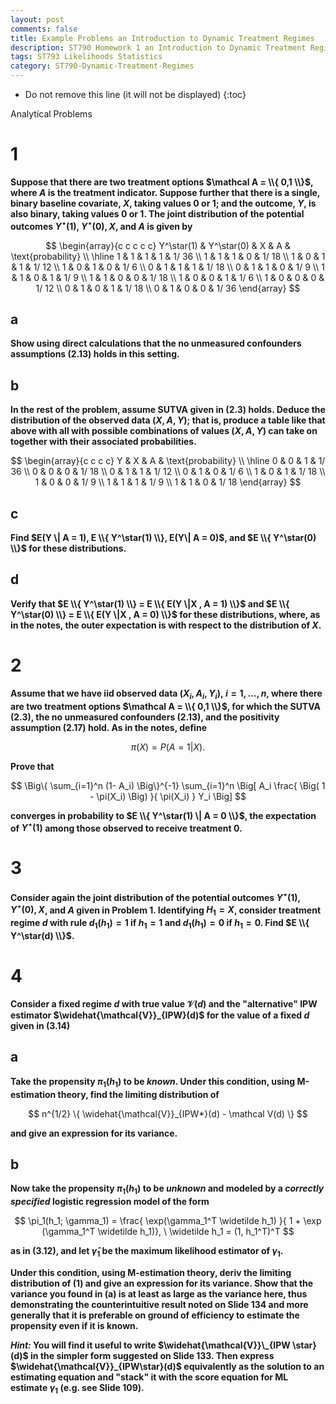 ```yaml
---
layout: post
comments: false
title: Example Problems an Introduction to Dynamic Treatment Regimes
description: ST790 Homework 1 an Introduction to Dynamic Treatment Regimes
tags: ST793 Likelihoods Statistics
category: ST790-Dynamic-Treatment-Regimes
---
```


* Do not remove this line (it will not be displayed)
{:toc}

Analytical Problems

# 1
**Suppose that there are two treatment options $\mathcal A = \\{ 0,1 \\}$, where $A$ is the treatment indicator. Suppose further that there is a single, binary baseline covariate, $X$, taking values 0 or 1; and the outcome, $Y$, is also binary, taking values 0 or 1. The joint distribution of the potential outcomes $Y^{\star}(1)$, $Y^\star(0), X$, and $A$ is given by**


$$
\begin{array}{c c c c c} 
Y^\star(1) & Y^\star(0) & X & A & \text{probability} \\ \hline
1	&	1	&	1	&	1	&	1/ 36	\\
1	&	1	&	1	&	0	&	1/ 18	\\
1	&	0	&	1	&	1	&	1/ 12	\\
1	&	0	&	1	&	0	&	1/ 6	\\
0	&	1	&	1	&	1	&	1/ 18	\\
0	&	1	&	1	&	0	&	1/ 9	\\
1	&	1	&	0	&	1	&	1/ 9	\\
1	&	1	&	0	&	0	&	1/ 18	\\
1	&	0	&	0	&	1	&	1/ 6	\\
1	&	0	&	0	&	0	&	1/ 12	\\
0	&	1	&	0	&	1	&	1/ 18	\\
0	&	1	&	0	&	0	&	1/ 36
\end{array}
$$

## a
**Show using direct calculations that the no unmeasured confounders assumptions (2.13) holds in this setting.**




## b
**In the rest of the problem, assume SUTVA given in (2.3) holds. Deduce the distribution of the observed data $(X,A,Y)$; that is, produce a table like that above with all with possible combinations of values $(X,A,Y)$ can take on together with their associated probabilities.**


$$
\begin{array}{c c c c} 
Y & X & A & \text{probability} \\ \hline
0	&	0	&	1	&	1/ 36	\\
0	&	0	&	0	&	1/ 18	\\
0	&	1	&	1	&	1/ 12	\\
0	&	1	&	0	&	1/ 6	\\
1	&	0	&	1	&	1/ 18	\\
1	&	0	&	0	&	1/ 9	\\
1	&	1	&	1	&	1/ 9	\\
1	&	1	&	0	&	1/ 18	
\end{array}
$$

## c
**Find $E(Y \| A = 1), E \\{ Y^\star(1) \\}, E(Y\| A = 0)$, and $E \\{ Y^\star(0) \\}$ for these distributions.**



## d
**Verify that $E \\{ Y^\star(1) \\} = E \\{ E(Y \|X , A = 1) \\}$ and $E \\{ Y^\star(0) \\} = E \\{ E(Y \|X , A = 0) \\}$ for these distributions, where, as in the notes, the outer expectation is with respect to the distribution of $X$.**




# 2
**Assume that we have iid observed data $(X_i, A_i, Y_i), \ i = 1, \dots , n$, where there are two treatment options $\mathcal A = \\{ 0,1 \\}$, for which the SUTVA (2.3), the no unmeasured confounders (2.13), and the positivity assumption (2.17) hold. As in the notes, define**

$$
\pi(X) = P(A = 1 | X).
$$

**Prove that**

$$
\Big\{ \sum_{i=1}^n (1- A_i) \Big\}^{-1} \sum_{i=1}^n \Big[ A_i \frac{ \Big( 1 - \pi(X_i) \Big) }{ \pi(X_i) } Y_i \Big]
$$

**converges in probability to $E \\{ Y^\star(1) \| A = 0 \\}$, the expectation of $Y^\star(1)$ among those observed to receive treatment 0.**

# 3
**Consider again the joint distribution of the potential outcomes $Y^\star(1), Y^\star(0), X$, and $A$ given in Problem 1. Identifying $H_1 = X$, consider treatment regime $d$ with rule $d_1(h_1) = 1$ if $h_1 = 1$ and $d_1(h_1) = 0$ if $h_1 = 0$. Find $E \\{ Y^\star(d) \\}$.**




# 4
**Consider a fixed regime $d$ with true value $\mathcal V(d)$ and the "alternative" IPW estimator $\widehat{\mathcal{V}}_{IPW}(d)$ for the value of a fixed $d$ given in (3.14)**

## a
**Take the propensity $\pi_1(h_1)$ to be _known_. Under this condition, using M-estimation theory, find the limiting distribution of**

$$
n^{1/2} \{ \widehat{\mathcal{V}}_{IPW*}(d) - \mathcal V(d) \}
$$

**and give an expression for its variance.**

## b
**Now take the propensity $\pi_1(h_1)$ to be _unknown_ and modeled by a _correctly specified_ logistic regression model of the form**

$$
\pi_1(h_1; \gamma_1) = \frac{ \exp(\gamma_1^T \widetilde h_1) }{ 1 + \exp (\gamma_1^T \widetilde  h_1)}, \ \widetilde h_1 = (1, h_1^T)^T  
$$

**as in (3.12), and let $\widehat \gamma_1$ be the maximum likelihood estimator of $\gamma_1$.**

**Under this condition, using M-estimation theory, deriv the limiting distribution of (1) and give an expression for its variance. Show that the variance you found in (a) is at least as large as the variance here, thus demonstrating the counterintuitive result noted on Slide 134 and more generally that it is preferable on ground of efficiency to estimate the propensity even if it is known.**

**_Hint:_ You will find it useful to write $\widehat{\mathcal{V}}\_{IPW \star}(d)$ in the simpler form suggested on Slide 133. Then express $\widehat{\mathcal{V}}_{IPW\star}(d)$ equivalently as the solution to an estimating equation and "stack" it with the score equation for ML estimate $\gamma_1$ (e.g. see Slide 109).**